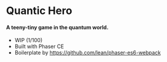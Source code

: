 # Quantic Hero
#### A teeny-tiny game in the quantum world.

- WIP (1/100)
- Built with Phaser CE
- Boilerplate by https://github.com/lean/phaser-es6-webpack
